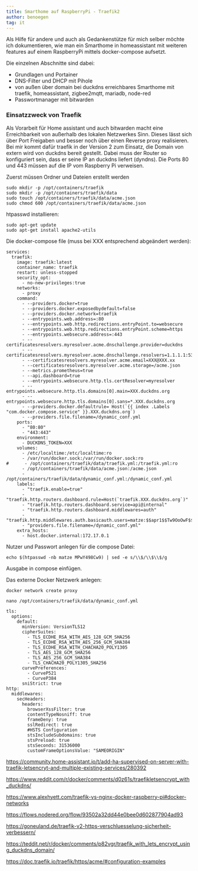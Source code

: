 ```yaml
---
title: Smarthome auf RaspberryPi - Traefik2
author: benoegen
tag: it
---
```

Als Hilfe für andere und auch als Gedankenstütze für mich selber möchte ich dokumentieren, wie man ein Smarthome in homeassistant mit weiteren features auf einem RaspberryPi mittels docker-compose aufsetzt.

Die einzelnen Abschnitte sind dabei:

  - Grundlagen und Portainer
  - DNS-Filter und DHCP mit Pihole
  - von außen über domain bei duckdns erreichbares Smarthome mit traefik, homeassistant, zigbee2mqtt, mariadb, node-red
  - Passwortmanager mit bitwarden

### Einsatzzweck von Traefik

Als Vorarbeit für Home assistant und auch bitwarden macht eine Erreichbarkeit von außerhalb des lokalen Netzwerkes Sinn. Dieses lässt sich über Port Freigaben und besser noch über einen Reverse proxy realisieren. Bei mir kommt dafür traefik in der Version 2 zum Einsatz, die Domain von extern wird von duckdns bereit gestellt. Dabei muss der Router so konfiguriert sein, dass er seine IP an duckdns liefert (dyndns). Die Ports 80 und 443 müssen auf die IP vom Raspberry Pi verweisen.

Zuerst müssen Ordner und Dateien erstellt werden

```
sudo mkdir -p /opt/containers/traefik
sudo mkdir -p /opt/containers/traefik/data
sudo touch /opt/containers/traefik/data/acme.json
sudo chmod 600 /opt/containers/traefik/data/acme.json
```

htpasswd installieren:

```
sudo apt-get update
sudo apt-get install apache2-utils
```

Die docker-compose file (muss bei XXX entsprechend abgeändert werden):

```
services:
  traefik:
    image: traefik:latest
    container_name: traefik
    restart: unless-stopped
    security_opt:
      - no-new-privileges:true
    networks:
      - proxy
    command:
      - --providers.docker=true
      - --providers.docker.exposedbydefault=false
      - --providers.docker.network=traefik
      - --entrypoints.web.address=:80
      - --entrypoints.web.http.redirections.entryPoint.to=websecure
      - --entrypoints.web.http.redirections.entryPoint.scheme=https
      - --entrypoints.websecure.address=:443
      - --certificatesresolvers.myresolver.acme.dnschallenge.provider=duckdns
      - --certificatesresolvers.myresolver.acme.dnschallenge.resolvers=1.1.1.1:53,8.8.8.8:53
      - --certificatesresolvers.myresolver.acme.email=XXX@XXX.xx
      - --certificatesresolvers.myresolver.acme.storage=/acme.json
      - --metrics.prometheus=true
      - --api.dashboard=true
      - --entrypoints.websecure.http.tls.certResolver=myresolver
      - --entrypoints.websecure.http.tls.domains[0].main=XXX.duckdns.org
      - --entrypoints.websecure.http.tls.domains[0].sans=*.XXX.duckdns.org
      - --providers.docker.defaultrule= Host(`{{ index .Labels "com.docker.compose.service" }}.XXX.duckdns.org`)
      - --providers.file.filename=/dynamic_conf.yml
    ports:
      - "80:80"
      - "443:443"
    environment:
      - DUCKDNS_TOKEN=XXX
    volumes:
      - /etc/localtime:/etc/localtime:ro
      - /var/run/docker.sock:/var/run/docker.sock:ro
#      - /opt/containers/traefik/data/traefik.yml:/traefik.yml:ro
      - /opt/containers/traefik/data/acme.json:/acme.json
      - /opt/containers/traefik/data/dynamic_conf.yml:/dynamic_conf.yml
    labels:
      - "traefik.enable=true"
      - "traefik.http.routers.dashboard.rule=Host(`traefik.XXX.duckdns.org`)"
      - "traefik.http.routers.dashboard.service=api@internal"
      - "traefik.http.routers.dashboard.middlewares=auth"
      - "traefik.http.middlewares.auth.basicauth.users=matze:$$apr1$$Tw9OoOwF$$Eri.2ywfCCgKQmICClafL0"
      - "providers.file.filename=/dynamic_conf.yml"
    extra_hosts:
      - host.docker.internal:172.17.0.1
```

Nutzer und Passwort anlegen für die compose Datei:

`echo $(htpasswd -nb matze MPwY498Cw9) | sed -e s/\\$/\\$\\$/g`

Ausgabe in compose einfügen.

Das externe Docker Netzwerk anlegen:

`docker network create proxy`

`nano /opt/containers/traefik/data/dynamic_conf.yml`

```
tls:
  options:
    default:
      minVersion: VersionTLS12
      cipherSuites:
        - TLS_ECDHE_RSA_WITH_AES_128_GCM_SHA256
        - TLS_ECDHE_RSA_WITH_AES_256_GCM_SHA384
        - TLS_ECDHE_RSA_WITH_CHACHA20_POLY1305
        - TLS_AES_128_GCM_SHA256
        - TLS_AES_256_GCM_SHA384
        - TLS_CHACHA20_POLY1305_SHA256
      curvePreferences:
        - CurveP521
        - CurveP384
      sniStrict: true
http:
  middlewares:
    secHeaders:
      headers:
        browserXssFilter: true
        contentTypeNosniff: true
        frameDeny: true
        sslRedirect: true
        #HSTS Configuration
        stsIncludeSubdomains: true
        stsPreload: true
        stsSeconds: 31536000
        customFrameOptionsValue: "SAMEORIGIN"

```

https://community.home-assistant.io/t/add-ha-supervised-on-server-with-traefik-letsencryt-and-multiple-existing-services/280392

https://www.reddit.com/r/docker/comments/d0z61s/traefikletsencrypt_with_duckdns/

https://www.alexhyett.com/traefik-vs-nginx-docker-raspberry-pi#docker-networks

https://flows.nodered.org/flow/93502a32dd44e0bee0d602877904ad93

https://goneuland.de/traefik-v2-https-verschluesselung-sicherheit-verbessern/

https://teddit.net/r/docker/comments/p82vgr/traefik_with_lets_encrypt_using_duckdns_domain/

https://doc.traefik.io/traefik/https/acme/#configuration-examples